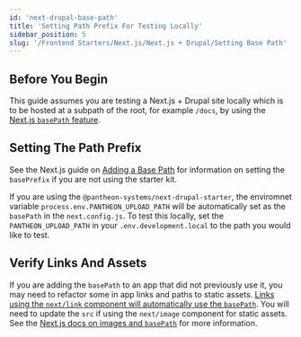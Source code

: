 ```yaml
---
id: 'next-drupal-base-path'
title: 'Setting Path Prefix For Testing Locally'
sidebar_position: 5
slug: '/Frontend Starters/Next.js/Next.js + Drupal/Setting Base Path'
---
```


## Before You Begin

This guide assumes you are testing a Next.js + Drupal site locally which is to be hosted at a subpath of the root, for example `/docs`, by using the [Next.js `basePath` feature](https://nextjs.org/docs/api-reference/next.config.js/basepath).

## Setting The Path Prefix
See the Next.js guide on [Adding a Base Path](https://nextjs.org/docs/api-reference/next.config.js/basepath) for information on setting the `basePrefix` if you are not using the starter kit.

If you are using the `@pantheon-systems/next-drupal-starter`, the enviromnet variable `process.env.PANTHEON_UPLOAD_PATH` will be automatically set as the `basePath` in the `next.config.js`. To test this locally, set the `PANTHEON_UPLOAD_PATH` in your `.env.development.local` to the path you would like to test.


## Verify Links And Assets
If you are adding the `basePath` to an app that did not previously use it, you may need to refactor some in app links and paths to static assets. [Links using the `next/link` component will automatically use the `basePath`](https://nextjs.org/docs/api-reference/next.config.js/basepath#links). You will need to update the `src` if using the `next/image` component for static assets. See the [Next.js docs on images and `basePath`](https://nextjs.org/docs/api-reference/next.config.js/basepath#images) for more information.